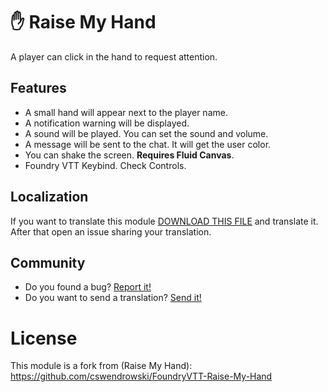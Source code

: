 # ✋ Raise My Hand
A player can click in the hand to request attention.

## Features
- A small hand will appear next to the player name.
- A notification warning will be displayed.
- A sound will be played. You can set the sound and volume.
- A message will be sent to the chat. It will get the user color.
- You can shake the screen. **Requires Fluid Canvas**.
- Foundry VTT Keybind. Check Controls.

## Localization
If you want to translate this module [DOWNLOAD THIS FILE](https://raw.githubusercontent.com/brunocalado/raise-my-hand-plus/main/lang/en.json) and translate it. After that open an issue sharing your translation. 

## Community
- Do you found a bug? [Report it!](https://github.com/brunocalado/raise-my-hand-plus/issues)
- Do you want to send a translation? [Send it!](https://github.com/brunocalado/raise-my-hand-plus/issues)

# License
This module is a fork from (Raise My Hand): https://github.com/cswendrowski/FoundryVTT-Raise-My-Hand